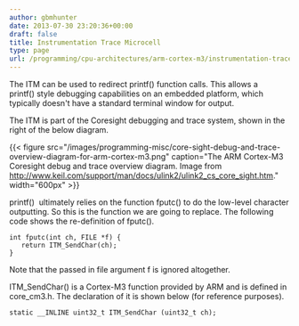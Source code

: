 ```yaml
---
author: gbmhunter
date: 2013-07-30 23:20:36+00:00
draft: false
title: Instrumentation Trace Microcell
type: page
url: /programming/cpu-architectures/arm-cortex-m3/instrumentation-trace-microcell
---
```


The ITM can be used to redirect printf() function calls. This allows a printf() style debugging capabilities on an embedded platform, which typically doesn't have a standard terminal window for output.

The ITM is part of the Coresight debugging and trace system, shown in the right of the below diagram.

{{< figure src="/images/programming-misc/core-sight-debug-and-trace-overview-diagram-for-arm-cortex-m3.png" caption="The ARM Cortex-M3 Coresight debug and trace overview diagram. Image from http://www.keil.com/support/man/docs/ulink2/ulink2_cs_core_sight.htm."  width="600px" >}}

printf()  ultimately relies on the function fputc() to do the low-level character outputting. So this is the function we are going to replace. The following code shows the re-definition of fputc().

    
    int fputc(int ch, FILE *f) {
       return ITM_SendChar(ch);
    }


Note that the passed in file argument f is ignored altogether.

ITM_SendChar() is a Cortex-M3 function provided by ARM and is defined in core_cm3.h. The declaration of it is shown below (for reference purposes).

    
    static __INLINE uint32_t ITM_SendChar (uint32_t ch);



